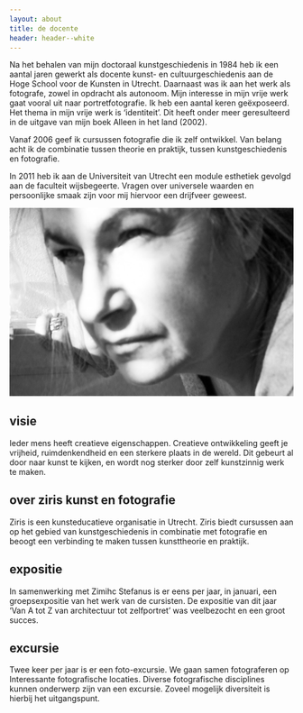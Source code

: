 ```yaml
---
layout: about
title: de docente
header: header--white
---
```


Na het behalen van mijn doctoraal kunstgeschiedenis in 1984 heb ik een aantal jaren gewerkt als docente kunst- en cultuurgeschiedenis aan de Hoge School voor de Kunsten in Utrecht. Daarnaast was ik aan het werk als fotografe, zowel in opdracht als autonoom. Mijn interesse in mijn vrije werk gaat vooral uit naar portretfotografie. Ik heb een aantal keren geëxposeerd. Het thema in mijn vrije werk is ‘identiteit’. Dit heeft onder meer geresulteerd in de uitgave van mijn boek Alleen in het land (2002).

Vanaf 2006 geef ik cursussen fotografie die ik zelf ontwikkel. Van belang acht ik de combinatie tussen theorie en praktijk, tussen kunstgeschiedenis en fotografie.

In 2011 heb ik aan de Universiteit van Utrecht een module esthetiek gevolgd aan de faculteit wijsbegeerte. Vragen over universele waarden en persoonlijke smaak zijn voor mij
hiervoor een drijfveer geweest.

![Cecilia Kocsis](/assets/img/cili.jpg)

## visie
Ieder mens heeft creatieve eigenschappen. Creatieve ontwikkeling geeft je vrijheid, ruimdenkendheid en een sterkere plaats in de wereld. Dit gebeurt al door naar kunst te kijken, en wordt nog sterker door zelf kunstzinnig werk te maken.

## over ziris kunst en fotografie
Ziris is een kunsteducatieve organisatie in Utrecht. 
Ziris biedt cursussen aan op het gebied van kunstgeschiedenis in combinatie met fotografie en beoogt een verbinding te maken tussen kunsttheorie en praktijk.

## expositie
In samenwerking met Zimihc Stefanus is er eens per jaar, in januari, een groepsexpositie van het werk van de cursisten. De expositie van dit jaar ‘Van A tot Z van architectuur tot zelfportret’ was veelbezocht en een groot succes.

## excursie
Twee keer per jaar is er een foto-excursie. We gaan samen fotograferen op
Interessante fotografische locaties. Diverse fotografische disciplines kunnen onderwerp zijn van een excursie. Zoveel mogelijk diversiteit is hierbij het uitgangspunt.

